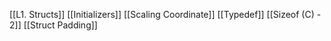 [[L1. Structs]]
[[Initializers]]
[[Scaling Coordinate]]
[[Typedef]]
[[Sizeof (C) - 2]]
[[Struct Padding]]
